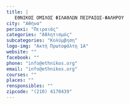 ```yaml
---
title: |
   ΕΘΝΙΚΟΣ ΟΜΙΛΟΣ ΦΙΛΑΘΛΩΝ ΠΕΙΡΑΙΩΣ-ΦΑΛΗΡΟΥ
city: "Αθήνα"
perioxi: "Πειραιάς"
categories: "Αθλητισμός"
subcategories: "Κολύμβηση"
logo-img: "Ακτή Πρωτοψάλτη 1Α"
website: ""
facebook: ""
phone: "info@ethnikos.org"
email: "info@ethnikos.org"
courses: ""
places: ""
rensponsibles: ""
zipcode: "(210) 4170439"
---
```




